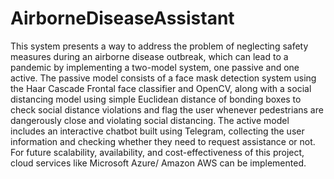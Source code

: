 # AirborneDiseaseAssistant
This system presents a way to address the problem of neglecting safety measures during an airborne disease outbreak, which can lead to a pandemic by implementing a two-model system, one passive and one active.
The passive model consists of a face mask detection system using the Haar Cascade
Frontal face classifier and OpenCV, along with a social distancing model using simple Euclidean
distance of bonding boxes to check social distance violations and flag the user whenever pedestrians
are dangerously close and violating social distancing. The active model includes an interactive chatbot
built using Telegram, collecting the user information and checking whether they need to request
assistance or not. For future scalability, availability, and cost-effectiveness of this project, cloud
services like Microsoft Azure/ Amazon AWS can be implemented.
